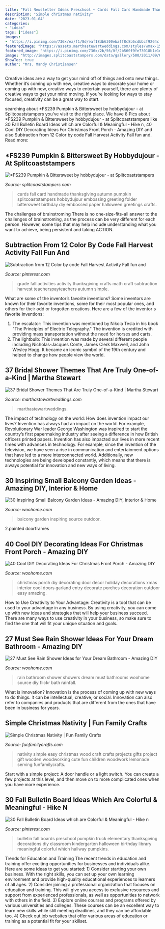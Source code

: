 ```yaml
---
title: "Fall Newsletter Ideas Preschool ~ Cards Fall Card Handmade Thanksgiving Autumn Pumpkin Splitcoaststampers Hobbydujour Embossing Greeting Folder Bittersweet Birthday Diy Embossed Paper Halloween Greetings Crafts"
description: "Simple christmas nativity"
date: "2023-01-04"
categories:
- "ideas"
tags: ["ideas"]
images:
- "https://i.pinimg.com/736x/ea/f1/8d/eaf18db6300ebaff8c8b5cdbbcf9264c.jpg"
featuredImage: "https://assets.marthastewartweddings.com/styles/wmax-1500/d36/glow-event-design-bridal-shower-1016/glow-event-design-bridal-shower-1016.jpg?itok=y90wi8lR"
featured_image: "https://i.pinimg.com/736x/2b/56/0f/2b560f9fe73018b1e1d9acf8987d460b.jpg"
image: "http://images.splitcoaststampers.com/data/gallery/500/2011/09/04/100_3540_by_hobbydujour.jpg"
ShowToc: true
author: "Mrs. Mandy Christiansen"
---
```



Creative ideas are a way to get your mind off of things and onto new things. Whether it’s coming up with new, creative ways to decorate your home or coming up with new, creative ways to entertain yourself, there are plenty of creative ways to get your mind moving. If you’re looking for ways to stay focused, creativity can be a great way to start.

	

		
searching about *FS239 Pumpkin &amp; Bittersweet by hobbydujour - at Splitcoaststampers you've visit to the right place. We have 8 Pics about *FS239 Pumpkin &amp; Bittersweet by hobbydujour - at Splitcoaststampers like 30 Fall Bulletin Board Ideas which are Colorful &amp; Meaningful - Hike n, 40 Cool DIY Decorating Ideas For Christmas Front Porch - Amazing DIY and also Subtraction from 12 Color by code Fall Harvest Activity Fall fun and. Read more:
		
    
## *FS239 Pumpkin &amp; Bittersweet By Hobbydujour - At Splitcoaststampers

<img loading=lazy src="http://images.splitcoaststampers.com/data/gallery/500/2011/09/04/100_3540_by_hobbydujour.jpg" onerror="this.onerror=null;this.src='https://tse2.mm.bing.net/th?id=OIP.IZe0hzHpUO-B5DngTFPgGgAAAA&amp;pid=15.1';" alt="*FS239 Pumpkin &amp; Bittersweet by hobbydujour - at Splitcoaststampers">

_Source: splitcoaststampers.com_

>cards fall card handmade thanksgiving autumn pumpkin splitcoaststampers hobbydujour embossing greeting folder bittersweet birthday diy embossed paper halloween greetings crafts. 

	

The challenges of brainstroming
There is no one-size-fits-all answer to the challenges of brainstroming, as the process can be very different for each person. However, some tips that may help include understanding what you want to achieve, being persistent and taking ACTION.

    
## Subtraction From 12 Color By Code Fall Harvest Activity Fall Fun And

<img loading=lazy src="https://i.pinimg.com/736x/2b/56/0f/2b560f9fe73018b1e1d9acf8987d460b.jpg" onerror="this.onerror=null;this.src='https://tse1.mm.bing.net/th?id=OIP.xeUezQhm-nMAEdHHlbORrwHaNO&amp;pid=15.1';" alt="Subtraction from 12 Color by code Fall Harvest Activity Fall fun and">

_Source: pinterest.com_

>grade fall activities activity thanksgiving crafts math craft subtraction harvest teacherspayteachers autumn simple. 

	

What are some of the inventor’s favorite inventions?
Some inventors are known for their favorite inventions, some for their most popular ones, and others for their odd or forgotten creations. Here are a few of the inventor s favorite inventions:
1. The escalator: This invention was mentioned by Nikola Tesla in his book "The Principles of Electric Telegraphy." The invention is credited with providing mass transportation without the need for horses and carts.
2. The lightbulb: This invention was made by several different people including Nicholas-Jacques Conte, James Clerk Maxwell, and John Wesley Hogg. It became an iconic symbol of the 19th century and helped to change how people view the world.

    
## 37 Bridal Shower Themes That Are Truly One-of-a-Kind | Martha Stewart

<img loading=lazy src="https://assets.marthastewartweddings.com/styles/wmax-1500/d36/glow-event-design-bridal-shower-1016/glow-event-design-bridal-shower-1016.jpg?itok=y90wi8lR" onerror="this.onerror=null;this.src='https://tse2.mm.bing.net/th?id=OIP.yUUmwgAZ9UJQoBp1puaJ7gHaLI&amp;pid=15.1';" alt="37 Bridal Shower Themes That Are Truly One-of-a-Kind | Martha Stewart">

_Source: marthastewartweddings.com_

>marthastewartweddings. 

	

The impact of technology on the world: How does invention impact our lives?
Invention has always had an impact on the world. For example, Revolutionary War leader George Washington was inspired to start the country’s first papermaking industry after seeing a difference in how British officers printed papers. Invention has also impacted our lives in more recent times with advances in technology. For example, since the invention of the television, we have seen a rise in communication and entertainment options that have led to a more interconnected world. Additionally, new technologies are being developed constantly, which means that there is always potential for innovation and new ways of living.

    
## 30 Inspiring Small Balcony Garden Ideas - Amazing DIY, Interior &amp; Home

<img loading=lazy src="http://www.woohome.com/wp-content/uploads/2014/04/Small-Balcony-Garden-ideas-7.jpg" onerror="this.onerror=null;this.src='https://tse1.mm.bing.net/th?id=OIP.5HFEvzhjSjGp8h9a9-AzVgHaLH&amp;pid=15.1';" alt="30 Inspiring Small Balcony Garden Ideas - Amazing DIY, Interior &amp; Home">

_Source: woohome.com_

>balcony garden inspiring source outdoor. 

	

2.painted doorframes

    
## 40 Cool DIY Decorating Ideas For Christmas Front Porch - Amazing DIY

<img loading=lazy src="http://www.woohome.com/wp-content/uploads/2013/12/DIY-Christmas-Porch-Ideas-37.jpg" onerror="this.onerror=null;this.src='https://tse4.mm.bing.net/th?id=OIP.zd-UdMlgHc0A_vxf3kCHeAHaJ7&amp;pid=15.1';" alt="40 Cool DIY Decorating Ideas For Christmas Front Porch - Amazing DIY">

_Source: woohome.com_

>christmas porch diy decorating door decor holiday decorations xmas interior cool doors garland entry decorate porches decoration outdoor easy amazing. 

	

How to Use Creativity to Your Advantage:
Creativity is a tool that can be used to your advantage in any business. By using creativity, you can come up with new ideas and strategies that will help your business succeed. There are many ways to use creativity in your business, so make sure to find the one that will fit your unique situation and goals.

    
## 27 Must See Rain Shower Ideas For Your Dream Bathroom - Amazing DIY

<img loading=lazy src="http://www.woohome.com/wp-content/uploads/2015/03/Rain-Showers-Bathroom-ideas-woohome-11.jpg" onerror="this.onerror=null;this.src='https://tse3.mm.bing.net/th?id=OIP.aymVFuqyyaEeGX9RZYKRwQHaMF&amp;pid=15.1';" alt="27 Must See Rain Shower Ideas for Your Dream Bathroom - Amazing DIY">

_Source: woohome.com_

>rain bathroom shower showers dream must bathrooms woohome source diy flickr bath rainfall. 

	

What is innovation?
Innovation is the process of coming up with new ways to do things. It can be intellectual, creative, or social. Innovation can also refer to companies and products that are different from the ones that have been in business for years.

    
## Simple Christmas Nativity | Fun Family Crafts

<img loading=lazy src="https://funfamilycrafts.com/wp-content/uploads/2012/12/2-031.jpg" onerror="this.onerror=null;this.src='https://tse4.mm.bing.net/th?id=OIP.OOJUUY2NODJvO8jna5SjTAAAAA&amp;pid=15.1';" alt="Simple Christmas Nativity | Fun Family Crafts">

_Source: funfamilycrafts.com_

>nativity simple easy christmas wood craft crafts projects gifts project gift wooden woodworking cute fun children woodwork lemonade serving funfamilycrafts. 

	

Start with a simple project: A door handle or a light switch. You can create a few projects at this level, and then move on to more complicated ones when you have more experience.

    
## 30 Fall Bulletin Board Ideas Which Are Colorful &amp; Meaningful - Hike N

<img loading=lazy src="https://i.pinimg.com/736x/ea/f1/8d/eaf18db6300ebaff8c8b5cdbbcf9264c.jpg" onerror="this.onerror=null;this.src='https://tse2.mm.bing.net/th?id=OIP.muQm6y4z_8zZ4eHtj09NHgHaJ4&amp;pid=15.1';" alt="30 Fall Bulletin Board Ideas which are Colorful &amp; Meaningful - Hike n">

_Source: pinterest.com_

>bulletin fall boards preschool pumpkin truck elementary thanksgiving decorations diy classroom kindergarten halloween birthday library meaningful colorful which hallway pumpkins. 

	

Trends for Education and Training
The recent trends in education and training offer exciting opportunities for businesses and individuals alike. Here are some ideas to get you started: 1) Consider starting your own business. With the right skills, you can set up your own learning environment and provide high-quality educational experiences to learners of all ages. 2) Consider joining a professional organization that focuses on education and training. This will give you access to exclusive resources and support from experienced professionals, as well as opportunities to network with others in the field. 3) Explore online courses and programs offered by various universities and colleges. These courses can be an excellent way to learn new skills while still meeting deadlines, and they can be affordable too. 4) Check out job websites that offer various areas of education or training as a potential fit for your skillset.

